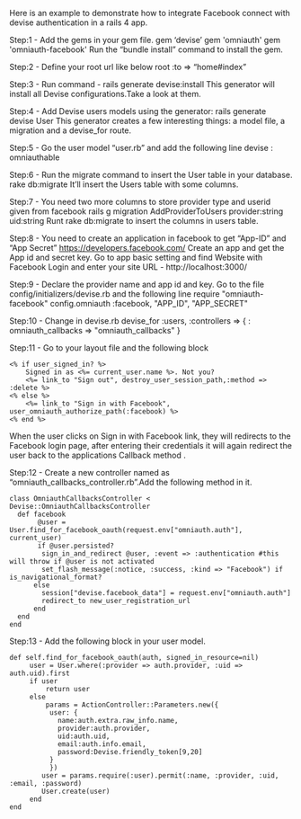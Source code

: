 Here is an example to demonstrate how to integrate Facebook connect with devise authentication in a rails 4 app.

Step:1 - Add the gems in your gem file.
gem ‘devise’
gem 'omniauth'
gem 'omniauth-facebook' 
Run the “bundle install” command to install the gem.

Step:2 - Define your root url like below
root :to => “home#index”

Step:3 - Run command - rails generate devise:install
This generator will install all Devise configurations.Take a look at them.

Step:4 - Add Devise users models using the generator:
rails generate devise User
This generator creates a few interesting things: a model file, a migration and a devise_for route.

Step:5 - Go the user model “user.rb” and add the following line
devise : omniauthable

Step:6 - Run the migrate command to insert the User table in your database.
rake db:migrate
It’ll insert the Users table with some columns.

Step:7 - You need two more columns to store provider type and userid given from facebook
rails g migration AddProviderToUsers provider:string uid:string
Runt rake db:migrate to insert the columns in users table.

Step:8 - You need to create an application in facebook to get “App-ID” and “App Secret”
https://developers.facebook.com/
Create an app and get the App id and secret key.
Go to app basic setting and find Website with Facebook Login and enter your site URL -  http://localhost:3000/

Step:9 - Declare the provider name and app id and key.
Go to the file config/initializers/devise.rb and the following line
require "omniauth-facebook"
config.omniauth :facebook, "APP_ID", "APP_SECRET"

Step:10 - Change in devise.rb
devise_for :users, :controllers => { : omniauth_callbacks => "omniauth_callbacks" }

Step:11 - Go to your layout file and the following block
```
<% if user_signed_in? %>
    Signed in as <%= current_user.name %>. Not you?
    <%= link_to "Sign out", destroy_user_session_path,:method => :delete %>
<% else %>
    <%= link_to "Sign in with Facebook", user_omniauth_authorize_path(:facebook) %>
<% end %>
```
When the user clicks on Sign in with Facebook link, they will redirects to the Facebook login page, after entering their credentials it will again redirect the user back to the applications Callback method .

Step:12 - Create a new controller named as “omniauth_callbacks_controller.rb”.Add the following method in it.
```
class OmniauthCallbacksController < Devise::OmniauthCallbacksController   
  def facebook     
       @user = User.find_for_facebook_oauth(request.env["omniauth.auth"], current_user)      
       if @user.persisted?       
        sign_in_and_redirect @user, :event => :authentication #this will throw if @user is not activated
        set_flash_message(:notice, :success, :kind => "Facebook") if is_navigational_format?
      else
        session["devise.facebook_data"] = request.env["omniauth.auth"]
        redirect_to new_user_registration_url
      end
  end
end
```

Step:13 - Add the following block in your user model.
```
def self.find_for_facebook_oauth(auth, signed_in_resource=nil)
     user = User.where(:provider => auth.provider, :uid => auth.uid).first
     if user
         return user
     else
         params = ActionController::Parameters.new({
          user: {
            name:auth.extra.raw_info.name,
            provider:auth.provider,
            uid:auth.uid,
            email:auth.info.email,
            password:Devise.friendly_token[9,20]
          }
          })
        user = params.require(:user).permit(:name, :provider, :uid, :email, :password)
        User.create(user)
     end
end
```
